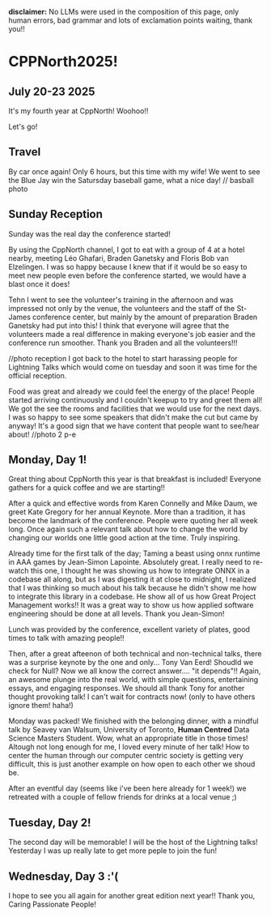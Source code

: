 **disclaimer:** No LLMs were used in the composition of this page, only human errors, bad grammar and lots of exclamation points waiting, thank you!!

# **CPPNorth2025!**

## July 20-23 2025

It's my fourth year at CppNorth! Woohoo!! 

Let's go!

## Travel

By car once again! Only 6 hours, but this time with my wife! We went to see the Blue Jay win the Satursday baseball game, what a nice day!
// basball photo

## Sunday Reception

Sunday was the real day the conference started!

By using the CppNorth channel, I got to eat with a group of 4 at a hotel nearby, meeting Léo Ghafari, Braden Ganetsky and Floris Bob van Elzelingen. I was so happy because I knew that if it would be so easy to meet new people even before the conference started, we would have a blast once it does!

Tehn I went to see the volunteer's training in the afternoon and was impressed not only by the venue, the volunteers and the staff of the St-James conference center, but mainly by the amount of preparation Braden Ganetsky had put into this! I think that everyone will agree that the volunteers made a real difference in making everyone's job easier and the conference run smoother. Thank you Braden and all the volunteers!!!

//photo reception
I got back to the hotel to start harassing people for Lightning Talks which would come on tuesday and soon it was time for the official reception.

Food was great and already we could feel the energy of the place! People started arriving continuously and I couldn't keepup to try and greet them all! We got the see the rooms and facilities that we would use for the next days. I was so happy to see some speakers that didn't make the cut but came by anyway! It's a good sign that we have content that people want to see/hear about!
//photo 2 p-e

## Monday, Day 1!

Great thing about CppNorth this year is that breakfast is included! Everyone gathers for a quick coffee and we are starting!!

After a quick and effective words from Karen Connelly and Mike Daum, we greet Kate Gregory for her annual Keynote. More than a tradition, it has become the landmark of the conference. People were quoting her all week long. Once again such a relevant talk about how to change the world by changing our worlds one little good action at the time. Truly inspiring.

Already time for the first talk of the day; Taming a beast using onnx runtime in AAA games by Jean-Simon Lapointe. Absolutely great. I really need to re-watch this one, I thought he was showing us how to integrate ONNX in a codebase all along, but as I was digesting it at close to midnight, I realized that I was thinking so much about his talk because he didn't show me how to integrate this library in a codebase. He show all of us how Great Project Management works!! It was a great way to show us how applied software engineering should be done at all levels. Thank you Jean-Simon! 

Lunch was provided by the conference, excellent variety of plates, good times to talk with amazing people!!

Then, after a great afteenon of both technical and non-technical talks, there was a surprise keynote by the one and only... Tony Van Eerd! Shoudld we check for Null? Now we all know the correct answer.... "it depends"!! Again, an awesome plunge into the real world, with simple questions, entertaining essays, and engaging responses. We should all thank Tony for another thought provoking talk! I can't wait for contracts now! (only to have others ignore them! haha!)

Monday was packed! We finished with the belonging dinner, with a mindful talk by Seavey van Walsum, University of Toronto, **Human Centred** Data Science Masters Student. Wow, what an appropriate title in those times! Altough not long enough for me, I loved every minute of her talk! How to center the human through our computer centric society is getting very difficult, this is just another example on how open to each other we shoud be.

After an eventful day (seems like i've been here already for 1 week!) we retreated with a couple of fellow friends for drinks at a local venue ;) 


## Tuesday, Day 2!

The second day will be memorable! I will be the host of the Lightning talks! Yesterday I was up really late to get more peple to join the fun!


## Wednesday, Day 3 :'(


I hope to see you all again for another great edition next year!! Thank you, Caring Passionate People!
